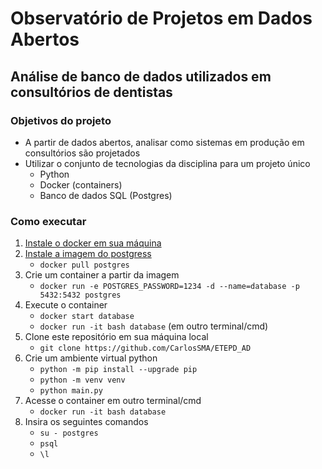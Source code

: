 # Observatório de Projetos em Dados Abertos
## Análise de banco de dados utilizados em consultórios de dentistas

### Objetivos do projeto
- A partir de dados abertos, analisar como sistemas em produção em consultórios são projetados
- Utilizar o conjunto de tecnologias da disciplina para um projeto único
	- Python
	- Docker (containers)
	- Banco de dados SQL (Postgres)

### Como executar
1. [Instale o docker em sua máquina](https://docs.docker.com/engine/install/)
2. [Instale a imagem do postgress](https://hub.docker.com/_/postgres)
	- `docker pull postgres`
3. Crie um container a partir da imagem
	- `docker run -e POSTGRES_PASSWORD=1234 -d --name=database -p 5432:5432 postgres`
4. Execute o container
	- `docker start database`
	- `docker run -it bash database` (em outro terminal/cmd)
5. Clone este repositório em sua máquina local
	- `git clone https://github.com/CarlosSMA/ETEPD_AD`
6. Crie um ambiente virtual python
	- `python -m pip install --upgrade pip`
	- `python -m venv venv`
	- `python main.py`
7. Acesse o container em outro terminal/cmd
	- `docker run -it bash database`
8. Insira os seguintes comandos
	- `su - postgres`
	- `psql`
	- `\l`
